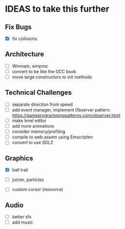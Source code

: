 # IDEAS to take this further

## Fix Bugs
- [x] fix collisions

## Architecture
- [ ] Winmain, winproc
- [ ] convert to be like the GCC book
- [ ] move large constructors to init methods

## Technical Challenges
- [ ] separate direction from speed
- [ ] add event manager, implement Observer pattern: https://gameprogrammingpatterns.com/observer.html
- [ ] make level editor
- [ ] add more animations
- [ ] consider memory/profiling
- [ ] compile to web assem using Emscripten
- [ ] convert to use SDL2

## Graphics
- [x] ball trail
- [ ] juicier, particles
- [ ] custom cursor (resource)


## Audio
- [ ] better sfx
- [ ] add music